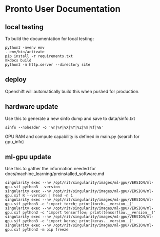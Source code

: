 # Pronto User Documentation

## local testing

To build the documentation for local testing:

```
python3 -mvenv env
. env/bin/activate
pip install -r requirements.txt
mkdocs build
python3 -m http.server --directory site
```

## deploy

Openshift will automatically build this when pushed for production.

## hardware update

Use this to generate a new sinfo dump and save to data/sinfo.txt
```
sinfo --noheader -o '%n|%P|%X|%Y|%Z|%m|%f|%G'
```

GPU RAM and compute capability is defined in main.py (search for gpu_info)

## ml-gpu update

Use this to gather the information needed for docs/machine_learning/preinstalled_software.md

```
singularity exec --nv /opt/rit/singularity/images/ml-gpu/VERSION/ml-gpu.sif python3 --version
singularity exec --nv /opt/rit/singularity/images/ml-gpu/VERSION/ml-gpu.sif R --version | head -n 1
singularity exec --nv /opt/rit/singularity/images/ml-gpu/VERSION/ml-gpu.sif python3 -c 'import torch; print(torch.__version__)'
singularity exec --nv /opt/rit/singularity/images/ml-gpu/VERSION/ml-gpu.sif python3 -c 'import tensorflow; print(tensorflow.__version__)'
singularity exec --nv /opt/rit/singularity/images/ml-gpu/VERSION/ml-gpu.sif python3 -c 'import keras; print(keras.__version__)'
singularity exec --nv /opt/rit/singularity/images/ml-gpu/VERSION/ml-gpu.sif python3 -m pip freeze
```

